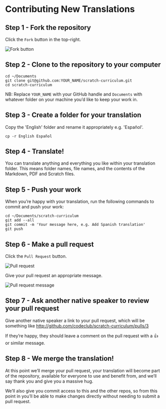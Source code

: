 # Contributing New Translations

## Step 1 - Fork the repository

Click the `Fork` button in the top-right.

![Fork button](http://codeclub-assets.s3.amazonaws.com/public/contributing/fork.png)

## Step 2 - Clone to the repository to your computer

    cd ~/Documents
    git clone git@github.com:YOUR_NAME/scratch-curriculum.git
    cd scratch-curriculum

NB: Replace `YOUR_NAME` with your GitHub handle and `Documents` with
whatever folder on your machine you’d like to keep your work in.

## Step 3 - Create a folder for your translation

Copy the 'English' folder and rename it appropriately e.g. 'Español'.

    cp -r English Español

## Step 4 - Translate!

You can translate anything and everything you like within your translation
folder. This means folder names, file names, and the contents of the Markdown,
PDF and Scratch files.

## Step 5 - Push your work

When you’re happy with your translation, run the following commands to
commit and push your work:

    cd ~/Documents/scratch-curriculum
    git add --all
    git commit -m 'Your message here, e.g. Add Spanish translation'
    git push

## Step 6 - Make a pull request

Click the `Pull Request` button.

![Pull request](http://codeclub-assets.s3.amazonaws.com/public/contributing/pull-request.png)

Give your pull request an appropriate message.

![Pull request message](http://codeclub-assets.s3.amazonaws.com/public/contributing/pull-request-editor.png)

## Step 7 - Ask another native speaker to review your pull request

Give another native speaker a link to your pull request, which will be
something like http://github.com/codeclub/scratch-curriculum/pulls/3

If they’re happy, they should leave a comment on the pull request with a
:+1: or similar message.

## Step 8 - We merge the translation!

At this point we’ll merge your pull request, your translation will become
part of the repository, available for everyone to use and benefit from,
and we’ll say thank you and give you a massive hug.

We’ll also give you commit access to this and the other repos, so from this
point in you’ll be able to make changes directly without needing to submit
a pull request.
